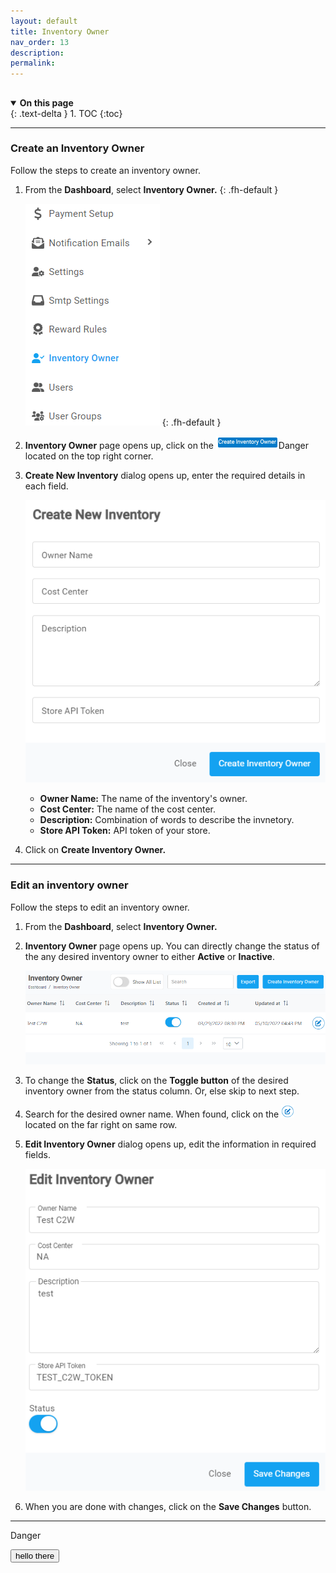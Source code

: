 ```yaml
---
layout: default
title: Inventory Owner
nav_order: 13
description:
permalink:
---
```


##

<details open markdown="block">
  <summary>
    <b>On this page</b>
  </summary>
  {: .text-delta }
1. TOC
{:toc}
</details>

---

### Create an Inventory Owner

Follow the steps to create an inventory owner.

1. From the **Dashboard**, select **Inventory Owner.**
   {: .fh-default }

   ![inventory_dashboard](../../images/inventory/inventory1.png)
   {: .fh-default }

2. **Inventory Owner** page opens up, click on the ![create_inventory_owner_button](../../images/buttons/createinvowner.png)<span class="badge badge-danger">Danger</span> located on the top right corner.

3. **Create New Inventory** dialog opens up, enter the required details in each field.

   ![create_inventory_dialog](../../images/inventory/inventory3.png)

   - **Owner Name:** The name of the inventory's owner.
   - **Cost Center:** The name of the cost center.
   - **Description:** Combination of words to describe the invnetory.
   - **Store API Token:** API token of your store.

4. Click on **Create Inventory Owner.**

---

### Edit an inventory owner

Follow the steps to edit an inventory owner.

1. From the **Dashboard**, select **Inventory Owner.**

2. **Inventory Owner** page opens up. You can directly change the status of the any desired inventory owner to either **Active** or **Inactive**.

   ![create_inventory_owner](../../images/inventory/inventory2.png)

3. To change the **Status**, click on the **Toggle button** of the desired inventory owner from the status column. Or, else skip to next step.

4. Search for the desired owner name. When found, click on the ![edit_inventory_owner](../../images/buttons/ccheck.png) located on the far right on same row.
5. **Edit Inventory Owner** dialog opens up, edit the information in required fields.

   ![edit_inventory_owner](../../images/inventory/editinven.png)

6. When you are done with changes, click on the **Save Changes** button.

---
<span class="badge badge-danger"> Danger </span>

<button class="btn btn-primary">
  hello there
</button>

